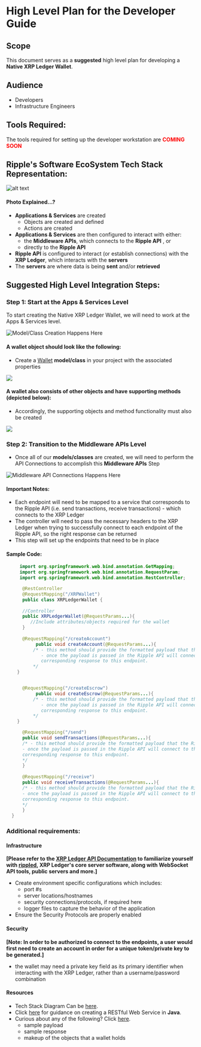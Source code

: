 # High Level Plan for the Developer Guide

## Scope
This document serves as a **suggested** high level plan for developing a **Native XRP Ledger Wallet**.

## Audience
- Developers
- Infrastructure Engineers

## Tools Required:
The tools required for setting up the developer workstation are <span style="color:red;">**COMING SOON**</span>

## Ripple's Software EcoSystem Tech Stack Representation:


![alt text](/XRP-Ledger-Wallet-Documentation/resources/visuals/xrp-tech-stack-level.png)

#### Photo Explained...?
- **Applications & Services** are created
    - Objects are created and defined 
    - Actions are created
- **Applications & Services** are then configured to interact with either: 
    - the **Middleware APIs**, which connects to the **Ripple API** , or
    - directly to the **Ripple API**
- **Ripple API** is configured to interact (or establish connections) with the **XRP Ledger**, which interacts with the **servers**
- The **servers** are where data is being **sent** and/or **retrieved**



## Suggested High Level Integration Steps:
### Step 1: Start at the Apps & Services Level
To start creating the Native XRP Ledger Wallet, we will need to work at the Apps & Services level.

![](/XRP-Ledger-Wallet-Documentation/resources/visuals/application-level.png "Model/Class Creation Happens Here")


#### A wallet object should look like the following:
- Create a [Wallet](/XRP-Ledger-Wallet-Documentation/concepts/what-is-a-wallet.md) **model/class** in your project with the associated properties

![](/XRP-Ledger-Wallet-Documentation/resources/visuals/Software-Wallet-Object.png)

#### A wallet also consists of other objects and have supporting methods (depicted below):
- Accordingly, the supporting objects and method functionality must also be created


![](/XRP-Ledger-Wallet-Documentation/resources/visuals/wallet-payment-updated.png)



### Step 2: Transition to the **Middleware APIs** Level
- Once all of our **models/classes** are created, we will need to perform the API Connections to accomplish this **Middleware APIs** Step


![](/XRP-Ledger-Wallet-Documentation/resources/visuals/middleware-api-level.png "Middleware API Connections Happens Here")

#### Important Notes:
- Each endpoint will need to be mapped to a service that corresponds to the Ripple API (i.e. send transactions, receive transactions) - which connects to the XRP Ledger
- The controller will need to pass the necessary headers to the XRP Ledger when trying to successfully connect to each endpoint of the Ripple API, so the right response can be returned
- This step will set up the endpoints that need to be in place

#### Sample Code:

```java
     import org.springframework.web.bind.annotation.GetMapping;
     import org.springframework.web.bind.annotation.RequestParam;
     import org.springframework.web.bind.annotation.RestController;

      @RestController
      @RequestMapping("/XRPWallet")
      public class XRPLedgerWallet {
	   
      //Controller
      public XRPLedgerWallet(@RequestParams...){
         //Include attributes/objects required for the wallet
      }
  
      @RequestMapping("/createAccount")
	       public void createAccount(@RequestParams...){
          /* - this method should provide the formatted payload that the Ripple API recognizes
             - once the payload is passed in the Ripple API will connect to the server and return the 
             corresponding response to this endpoint.
          */
  	}


      @RequestMapping("/createEscrow")
	       public void createEscrow(@RequestParams...){
          /* - this method should provide the formatted payload that the Ripple API recognizes
             - once the payload is passed in the Ripple API will connect to the server and return the 
             corresponding response to this endpoint.
          */
  	}

      @RequestMapping("/send")
      public void sendTransactions(@RequestParams...){
      /* - this method should provide the formatted payload that the Ripple API recognizes
      - once the payload is passed in the Ripple API will connect to the server and return the
      corresponding response to this endpoint.
      */
      }
  
      @RequestMapping("/receive")
      public void receiveTransactions(@RequestParams...){
      /* - this method should provide the formatted payload that the Ripple API recognizes
      - once the payload is passed in the Ripple API will connect to the server and return the
      corresponding response to this endpoint.
      */
      }
  }       
```



### Additional requirements:
#### Infrastructure
**[Please refer to the [XRP Ledger API Documentation](https://xrpl.org/get-started-with-the-rippled-api.html) to
familiarize yourself with [rippled](https://xrpl.org/the-rippled-server.html), **XRP Ledger's core server software**, along
with WebSocket API tools, public servers and more.]**

- Create environment specific configurations which includes:
  - port #s
  - server locations/hostnames
  - security connections/protocols, if required here
  - logger files to capture the behavior of the application
- Ensure the Security Protocols are properly enabled
   
#### Security
**[Note: In order to be authorized to connect to the endpoints, a user would first need to create an account in order for a
unique token/private key to be generated.]**
- the wallet may need a private key field as its primary identifier when interacting with the XRP Ledger, rather than a username/password combination
  




#### Resources
- Tech Stack Diagram Can be [here](https://xrpl.org/img/ecosystem.svg).
- Click [here](https://spring.io/guides/gs/rest-service/) for guidance on creating a RESTful Web Service in **Java**.
- Curious about any of the following? Click [here](https://xrpl.org/get-started-with-the-rippled-api.html).
  - sample payload
  - sample response
  - makeup of the objects that a wallet holds



















